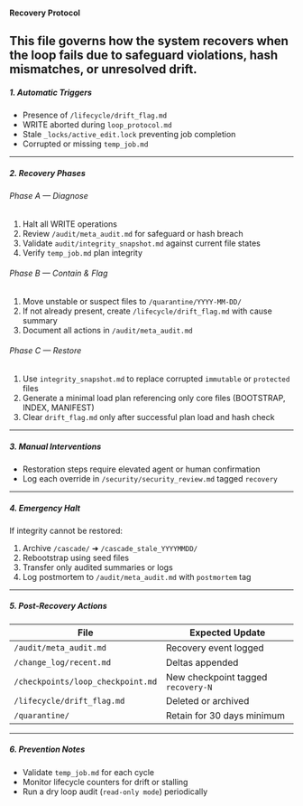 <!-- @meta {
  "fileType": "protocol",
  "subtype": "recoveryPlan",
  "purpose": "Structured fallback procedure triggered by safeguard failure, drift, or WRITE abortion.",
  "editPolicy": "appendOrReplace",
  "routeScope": "global"
} -->
#### Recovery Protocol
This file governs how the system recovers when the loop fails due to safeguard violations, hash mismatches, or unresolved drift.
---
##### 1. Automatic Triggers
- Presence of `/lifecycle/drift_flag.md`
- WRITE aborted during `loop_protocol.md`
- Stale `_locks/active_edit.lock` preventing job completion
- Corrupted or missing `temp_job.md`
---
##### 2. Recovery Phases
###### Phase A — Diagnose
1. Halt all WRITE operations
2. Review `/audit/meta_audit.md` for safeguard or hash breach
3. Validate `audit/integrity_snapshot.md` against current file states
4. Verify `temp_job.md` plan integrity
###### Phase B — Contain & Flag
1. Move unstable or suspect files to `/quarantine/YYYY-MM-DD/`
2. If not already present, create `/lifecycle/drift_flag.md` with cause summary
3. Document all actions in `/audit/meta_audit.md`
###### Phase C — Restore
1. Use `integrity_snapshot.md` to replace corrupted `immutable` or `protected` files
2. Generate a minimal load plan referencing only core files (BOOTSTRAP, INDEX, MANIFEST)
3. Clear `drift_flag.md` only after successful plan load and hash check
---
##### 3. Manual Interventions
- Restoration steps require elevated agent or human confirmation
- Log each override in `/security/security_review.md` tagged `recovery`
---
##### 4. Emergency Halt
If integrity cannot be restored:
1. Archive `/cascade/` ➜ `/cascade_stale_YYYYMMDD/`
2. Rebootstrap using seed files
3. Transfer only audited summaries or logs
4. Log postmortem to `/audit/meta_audit.md` with `postmortem` tag
---
##### 5. Post-Recovery Actions
| File | Expected Update |
|------|------------------|
| `/audit/meta_audit.md` | Recovery event logged |
| `/change_log/recent.md` | Deltas appended |
| `/checkpoints/loop_checkpoint.md` | New checkpoint tagged `recovery-N` |
| `/lifecycle/drift_flag.md` | Deleted or archived |
| `/quarantine/` | Retain for 30 days minimum |
---
##### 6. Prevention Notes
- Validate `temp_job.md` for each cycle
- Monitor lifecycle counters for drift or stalling
- Run a dry loop audit (`read-only mode`) periodically
